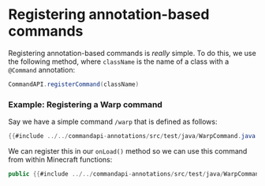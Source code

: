 # Registering annotation-based commands

Registering annotation-based commands is _really_ simple. To do this, we use the following method, where `className` is the name of a class with a `@Command` annotation:

```java
CommandAPI.registerCommand(className)
```

<div class="example">

### Example: Registering a Warp command

Say we have a simple command `/warp` that is defined as follows:

```java
{{#include ../../commandapi-annotations/src/test/java/WarpCommand.java:warps}}
```

We can register this in our `onLoad()` method so we can use this command from within Minecraft functions:

```java
public {{#include ../../commandapi-annotations/src/test/java/WarpCommand.java:warp_register2}}
```

</div>
